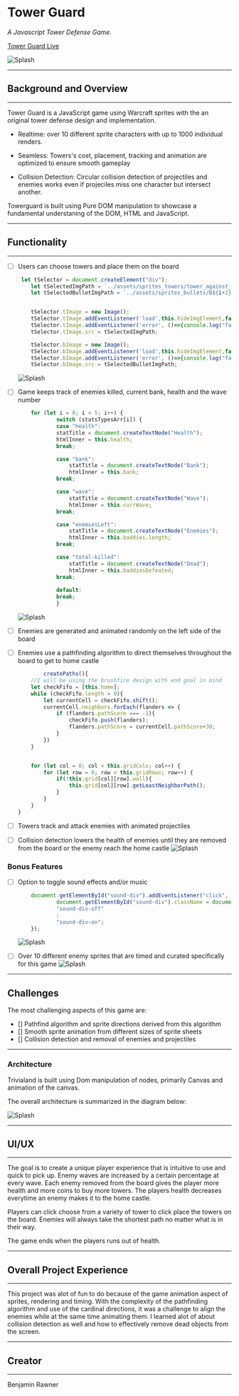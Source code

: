 # Tower Guard


_A Javascript Tower Defense Game._

[Tower Guard Live](https://rawbdata.github.io/TowerGuard/dist/ "Tower Guard")

![Splash](./docs/towerguard.gif)

***
## Background and Overview
***

Tower Guard is a JavaScript game using Warcraft sprites with the an original tower defense design and implementation. 


- Realtime: over 10 different sprite characters with up to 1000 individual renders.

- Seamless: Towers's cost, placement, tracking and animation are optimized to ensure smooth gameplay

- Collision Detection: Circular collision detection of projectiles and enemies works even if projeciles miss one character but intersect another.


Towerguard is built using Pure DOM manipulation to showcase a fundamental understaning of the DOM, HTML and JavaScript.


***
## Functionality
***

- [ ] Users can choose towers and place them on the board

    ```javascript
     let tSelector = document.createElement("div");
        let tSelectedImgPath = `../assets/sprites_towers/tower_against_${this.baddiesType}_0${i+1}.png`;
        let tSelectedBulletImgPath = `../assets/sprites_bullets/B${i+1}.png`;
  
  
        tSelector.tImage = new Image();
        tSelector.tImage.addEventListener('load',this.hideImgElement,false);
        tSelector.tImage.addEventListener('error', ()=>{console.log("fail tower");}, false);
        tSelector.tImage.src = tSelectedImgPath;
  
        tSelector.bImage = new Image();
        tSelector.bImage.addEventListener('load',this.hideImgElement,false);
        tSelector.bImage.addEventListener('error', ()=>{console.log("fail bullet");}, false);
        tSelector.bImage.src = tSelectedBulletImgPath;

    ```
    ![Splash](./docs/tower_select.gif)
- [ ] Game keeps track of enemies killed, current bank, health and the wave number

    ```javascript
        for (let i = 0; i < 5; i++) {
                switch (statsTypesArr[i]) {
                case "health": 
                statTitle = document.createTextNode("Health");
                htmlInner = this.health;
                break;

                case "bank":
                    statTitle = document.createTextNode("Bank");
                    htmlInner = this.bank;
                break;

                case "wave":
                    statTitle = document.createTextNode("Wave");
                    htmlInner = this.currWave;
                break;

                case "enemiesLeft":
                    statTitle = document.createTextNode("Enemies");
                    htmlInner = this.baddies.length;
                break;

                case "total-killed":
                    statTitle = document.createTextNode("Dead");
                    htmlInner = this.baddiesDefeated;
                break;
                
                default:
                break;
                }
    ```
    ![Splash](./docs/scoring.gif)
- [ ] Enemies are generated and animated randomly on the left side of the board
- [ ] Enemies use a pathfinding algorithm to direct themselves throughout the board to get to home castle
    ```javascript
            createPaths(){
        //I will be using the brushfire design with end goal in mind
        let checkFifo = [this.home];
        while (checkFifo.length > 0){
            let currentCell = checkFifo.shift();
            currentCell.neighbors.forEach(flanders => {
                if (flanders.pathScore === -1){
                    checkFifo.push(flanders); 
                    flanders.pathScore = currentCell.pathScore+30;
                }
            })
        }


        for (let col = 0; col < this.gridCols; col++) {
            for (let row = 0; row < this.gridRows; row++) {
                if(!this.grid[col][row].wall){
                    this.grid[col][row].getLeastNeighborPath();
                }
            }   
        }
    }
    ```
- [ ] Towers track and attack enemies with animated projectiles
- [ ] Collision detection lowers the health of enemies until they are removed from the board or the enemy reach the home castle
![Splash](./docs/tower_tracking.gif)


### Bonus Features

- [ ] Option to toggle sound effects and/or music
    ```javascript
        document.getElementById("sound-div").addEventListener("click",      function() {
                document.getElementById("sound-div").className = document.getElementById("sound-div").className === "sound-div-on"?
                "sound-div-off"
                :
                "sound-div-on";
        });
    ```
    ![Splash](./docs/sound_toggle.gif)
    
- [ ] Over 10 different enemy sprites that are timed and curated specifically for this game
![Splash](./docs/towerguard.gif)


***
## Challenges
The most challenging aspects of this game are:
- [] Pathfind algorithm and sprite directions derived from this algorithm
- [] Smooth sprite animation from different sizes of sprite sheets
- [] Collision detection and removal of enemies and projectiles
***

### Architecture

Trivialand is built using Dom manipulation of nodes, primarily Canvas and animation of the canvas.

The overall architecture is summarized in the diagram below:

![Splash](./docs/DOM-Node-Tree.png)

***
## UI/UX
***

The goal is to create a unique player experience that is intuitive to use and quick to pick up. Enemy waves are increased by a certain percentage at every wave. Each enemy removed from the board gives the player more health and more coins to buy more towers. The players health decreases everytime an enemy makes it to the home castle. 

Players can click choose from a variety of tower to click place the towers on the board. Enemies will always take the shortest path no matter what is in their way.

The game ends when the players runs out of health.

***
## Overall Project Experience
***

This project was alot of fun to do because of the game animation aspect of sprites, rendering and timing. With the complexity of the pathfinding algorithm and use of the cardinal directions, it was a challenge to align the enemies while at the same time animating them. I learned alot of about collision detection as well and how to effectively remove dead objects from the screen.
***
## Creator
***

Benjamin Rawner


